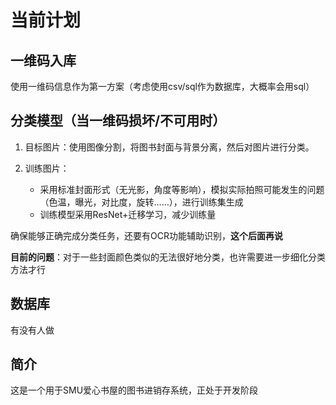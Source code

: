 # 当前计划

## 一维码入库

使用一维码信息作为第一方案（考虑使用csv/sql作为数据库，大概率会用sql）

## 分类模型（当一维码损坏/不可用时）

1. 目标图片：使用图像分割，将图书封面与背景分离，然后对图片进行分类。
2. 训练图片：

   * 采用标准封面形式（无光影，角度等影响），模拟实际拍照可能发生的问题（色温，曝光，对比度，旋转……），进行训练集生成
   * 训练模型采用ResNet+迁移学习，减少训练量

确保能够正确完成分类任务，还要有OCR功能辅助识别，**这个后面再说**

**目前的问题**：对于一些封面颜色类似的无法很好地分类，也许需要进一步细化分类方法才行

## 数据库

有没有人做

## 简介

这是一个用于SMU爱心书屋的图书进销存系统，正处于开发阶段
